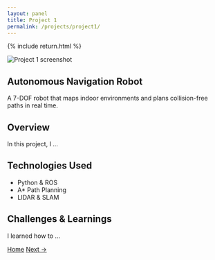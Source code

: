 ```yaml
---
layout: panel
title: Project 1
permalink: /projects/project1/
---
```


{% include return.html %}

<section class="project-hero">
  <img src="{{ '/assets/project1_screenshot.png' | relative_url }}" alt="Project 1 screenshot" class="project-image">
  <div class="project-intro">
    <h1>Autonomous Navigation Robot</h1>
    <p>
      A 7-DOF robot that maps indoor environments and plans collision-free paths in real time.
    </p>
  </div>
</section>

<section class="project-details">
  <h2>Overview</h2>
  <p>In this project, I …</p>

  <h2>Technologies Used</h2>
  <ul>
    <li>Python & ROS</li>
    <li>A* Path Planning</li>
    <li>LIDAR & SLAM</li>
  </ul>

  <h2>Challenges & Learnings</h2>
  <p>I learned how to …</p>
</section>


<footer class="project-footer">
  <a href="/"               class="btn btn-home"> Home</a>
  <a href="/projects/project2" class="btn btn-next">Next →</a>
</footer>
